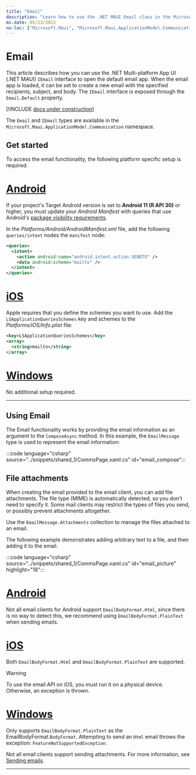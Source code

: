 ```yaml
---
title: "Email"
description: "Learn how to use the .NET MAUI Email class in the Microsoft.Maui.ApplicationModel.Communication namespace to open the default email application. The subject, body, and recipients of an email can be set."
ms.date: 05/23/2022
no-loc: ["Microsoft.Maui", "Microsoft.Maui.ApplicationModel.Communication"]
---
```


# Email

This article describes how you can use the .NET Multi-platform App UI (.NET MAUI) `IEmail` interface to open the default email app. When the email app is loaded, it can be set to create a new email with the specified recipients, subject, and body. The `IEmail` interface is exposed through the `Email.Default` property.

[!INCLUDE [docs under construction](~/includes/preview-note.md)]

The `Email` and `IEmail` types are available in the `Microsoft.Maui.ApplicationModel.Communication` namespace.

## Get started

To access the email functionality, the following platform specific setup is required.

<!-- markdownlint-disable MD025 -->
# [Android](#tab/android)

If your project's Target Android version is set to **Android 11 (R API 30)** or higher, you must update your _Android Manifest_ with queries that use Android's [package visibility requirements](https://developer.android.com/preview/privacy/package-visibility).

In the _Platforms/Android/AndroidManifest.xml_ file, add the following `queries/intent` nodes the `manifest` node:

```xml
<queries>
  <intent>
    <action android:name="android.intent.action.SENDTO" />
    <data android:scheme="mailto" />
  </intent>
</queries>
```

# [iOS](#tab/ios)

Apple requires that you define the schemes you want to use. Add the `LSApplicationQueriesSchemes` key and schemes to the _Platforms/iOS/Info.plist_ file:

```xml
<key>LSApplicationQueriesSchemes</key>
<array>
  <string>mailto</string>
</array>
```

# [Windows](#tab/windows)

No additional setup required.

-----
<!-- markdownlint-enable MD025 -->

## Using Email

The Email functionality works by providing the email information as an argument to the `ComposeAsync` method. In this example, the `EmailMessage` type is used to represent the email information:

:::code language="csharp" source="../snippets/shared_1/CommsPage.xaml.cs" id="email_compose":::

## File attachments

When creating the email provided to the email client, you can add file attachments. The file type (MIME) is automatically detected, so you don't need to specify it. Some mail clients may restrict the types of files you send, or possibly prevent attachments altogether.

Use the `EmailMessage.Attachments` collection to manage the files attached to an email.

The following example demonstrates adding arbitrary text to a file, and then adding it to the email.

:::code language="csharp" source="../snippets/shared_1/CommsPage.xaml.cs" id="email_picture" highlight="18":::

<!-- markdownlint-disable MD025 -->
<!-- markdownlint-disable MD024 -->
# [Android](#tab/android)

Not all email clients for Android support `EmailBodyFormat.Html`, since there is no way to detect this, we recommend using `EmailBodyFormat.PlainText` when sending emails.

# [iOS](#tab/ios)

Both `EmailBodyFormat.Html` and `EmailBodyFormat.PlainText` are supported.

> [!WARNING]
> To use the email API on iOS, you must run it on a physical device. Otherwise, an exception is thrown.

# [Windows](#tab/windows)

Only supports `EmailBodyFormat.PlainText` as the EmailBodyFormat.`BodyFormat`. Attempting to send an `Html` email throws the exception: `FeatureNotSupportedException`.

Not all email clients support sending attachments. For more information, see [Sending emails](/windows/uwp/contacts-and-calendar/sending-email).

-----
<!-- markdownlint-enable MD024 -->
<!-- markdownlint-enable MD025 -->
